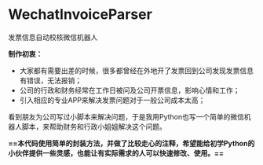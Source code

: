 # WechatInvoiceParser
发票信息自动校核微信机器人

**制作初衷：**
* 大家都有需要出差的时候，很多都曾经在外地开了发票回到公司发现发票信息有错误，无法报销；
* 公司的行政和财务经常在工作日被问及公司开票信息，影响心情和工作；
* 引入相应的专业APP来解决发票问题对于一般公司成本太高；

看到朋友为公司写过小脚本来解决问题，于是我用Python也写一个简单的微信机器人脚本，来帮助财务和行政小姐姐解决这个问题。

**==本代码使用简单的封装方法，并做了比较走心的注释，希望能给初学Python的小伙伴提供一些灵感，也能让有实际需求的人可以快速修改、使用。==**
